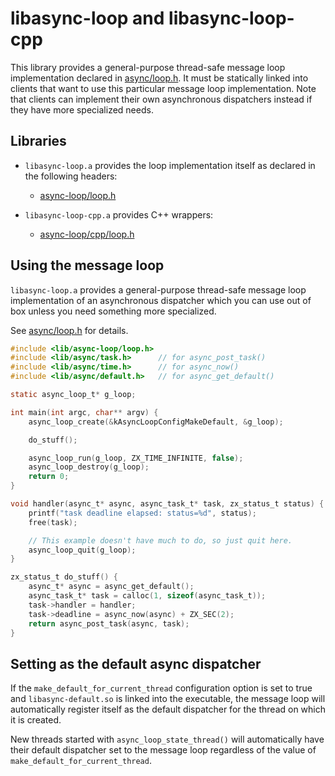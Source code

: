 # libasync-loop and libasync-loop-cpp

This library provides a general-purpose thread-safe message loop
implementation declared in [async/loop.h](include/async/loop.h).
It must be statically linked into clients that want to use this particular
message loop implementation.  Note that clients can implement their own
asynchronous dispatchers instead if they have more specialized needs.

## Libraries

- `libasync-loop.a` provides the loop implementation itself as declared in
the following headers:
    - [async-loop/loop.h](include/lib/async-loop/loop.h)

- `libasync-loop-cpp.a` provides C++ wrappers:
    - [async-loop/cpp/loop.h](include/lib/async-loop/cpp/loop.h)

## Using the message loop

`libasync-loop.a` provides a general-purpose thread-safe message loop
implementation of an asynchronous dispatcher which you can use out of box
unless you need something more specialized.

See [async/loop.h](include/async/loop.h) for details.

```c
#include <lib/async-loop/loop.h>
#include <lib/async/task.h>      // for async_post_task()
#include <lib/async/time.h>      // for async_now()
#include <lib/async/default.h>   // for async_get_default()

static async_loop_t* g_loop;

int main(int argc, char** argv) {
    async_loop_create(&kAsyncLoopConfigMakeDefault, &g_loop);

    do_stuff();

    async_loop_run(g_loop, ZX_TIME_INFINITE, false);
    async_loop_destroy(g_loop);
    return 0;
}

void handler(async_t* async, async_task_t* task, zx_status_t status) {
    printf("task deadline elapsed: status=%d", status);
    free(task);

    // This example doesn't have much to do, so just quit here.
    async_loop_quit(g_loop);
}

zx_status_t do_stuff() {
    async_t* async = async_get_default();
    async_task_t* task = calloc(1, sizeof(async_task_t));
    task->handler = handler;
    task->deadline = async_now(async) + ZX_SEC(2);
    return async_post_task(async, task);
}
```

## Setting as the default async dispatcher

If the `make_default_for_current_thread` configuration option is set to true
and `libasync-default.so` is linked into the executable, the message loop
will automatically register itself as the default dispatcher for the thread on
which it is created.

New threads started with `async_loop_state_thread()` will automatically have
their default dispatcher set to the message loop regardless of the value of
`make_default_for_current_thread`.

